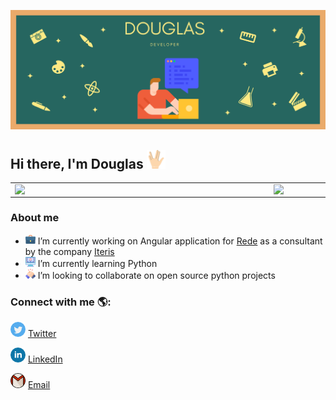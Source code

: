 ![capa github](https://github.com/DouglasCorreiaBrito/DouglasCorreiaBrito/blob/main/img/Capa_github.png) 

## Hi there, I'm Douglas <img width="30px" src="https://github.com/DouglasCorreiaBrito/DouglasCorreiaBrito/blob/main/img/vulcan-salute.png">
<center>
<table>
    <tr>
        <td><img width="400px" align="left" src="https://github-readme-stats.vercel.app/api/top-langs/?username=DouglasCorreiaBrito&hide=html,css&layout=compact&theme=dracula" />
        </td>
        <td><img width="495px" align="left" src="https://github-readme-stats.vercel.app/api?username=DouglasCorreiaBrito&theme=dracula&show_icons=true"/></td>
    </tr>   
</table>
</center> 

### About me
- <img src="https://github.com/DouglasCorreiaBrito/DouglasCorreiaBrito/blob/main/img/work.png"> I’m currently working on Angular application for <a href="https://www.userede.com.br/">Rede</a> as a consultant by the company <a href="https://www.iteris.com.br"/>Iteris</a>
- <img src="https://github.com/DouglasCorreiaBrito/DouglasCorreiaBrito/blob/main/img/learn.png"> I’m currently learning Python
- <img src="https://github.com/DouglasCorreiaBrito/DouglasCorreiaBrito/blob/main/img/colab.png">  I’m looking to collaborate on open source python projects

### Connect with me 🌎: 

<a href="https://twitter.com/douglas_cobri"><img src="https://github.com/DouglasCorreiaBrito/DouglasCorreiaBrito/blob/main/img/twitter.png" width="24"></img></a> [Twitter](https://twitter.com/douglas_cobri)    

<a href="https://www.linkedin.com/in/douglas-correia-15816a15"><img src="https://github.com/DouglasCorreiaBrito/DouglasCorreiaBrito/blob/main/img/linkedin.png" width="24"></img></a> [LinkedIn](https://www.linkedin.com/in/douglas-correia-15816a153)  

<a href="mailto:douglas.lusvardi@gmail.com"><img src="https://github.com/DouglasCorreiaBrito/DouglasCorreiaBrito/blob/main/img/gmail.png" width="24"></img></a> [Email](mailto:douglas.lusvardi@gmail.com)  

